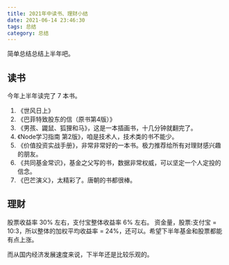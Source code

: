 ```yaml
---
title: 2021年中读书、理财小结
date: 2021-06-14 23:46:30
tags: 总结
category: 总结
---
```


简单总结总结上半年吧。

## 读书

今年上半年读完了 7 本书。

1. 《世风日上》
2. 《巴菲特致股东的信（原书第4版）》
3. 《男孩、鼹鼠、狐狸和马》，这是一本插画书，十几分钟就翻完了。
4. 《Node学习指南 第2版》，咱是技术人，技术类的书不能少。
5. 《价值投资实战手册》，非常非常好的一本书。极力推荐给所有对理财感兴趣的朋友。
6. 《共同基金常识》，基金之父写的书，数据非常权威，可以坚定一个人定投的信念。
7. 《巴芒演义》，太精彩了。唐朝的书都很棒。

## 理财

股票收益率 30% 左右，支付宝整体收益率 6% 左右。
资金量，股票:支付宝 = 10:3，所以整体的加权平均收益率 = 24%，还可以。希望下半年基金和股票都能有点上涨。

而从国内经济发展速度来说，下半年还是比较乐观的。
